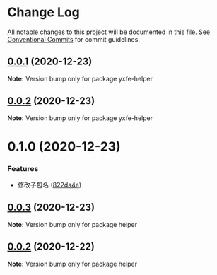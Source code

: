 # Change Log

All notable changes to this project will be documented in this file.
See [Conventional Commits](https://conventionalcommits.org) for commit guidelines.

## [0.0.1](https://github.com/ruyi-zjx/yx-fe/compare/yxfe-helper@0.0.2...yxfe-helper@0.0.1) (2020-12-23)

**Note:** Version bump only for package yxfe-helper





## [0.0.2](https://github.com/ruyi-zjx/yx-fe/compare/yxfe-helper@0.1.0...yxfe-helper@0.0.2) (2020-12-23)

**Note:** Version bump only for package yxfe-helper





# 0.1.0 (2020-12-23)


### Features

* 修改子包名 ([822da4e](https://github.com/ruyi-zjx/yx-fe/commit/822da4edec673e18776eaaf93fda6c5d876c4684))





## [0.0.3](https://github.com/ruyi-zjx/yx-fe/compare/helper@0.0.2...helper@0.0.3) (2020-12-23)

**Note:** Version bump only for package helper





## [0.0.2](https://github.com/ruyi-zjx/yx-fe/compare/helper@0.0.1...helper@0.0.2) (2020-12-22)

**Note:** Version bump only for package helper

